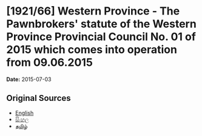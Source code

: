 # [1921/66] Western Province - The Pawnbrokers' statute of the Western Province Provincial Council No. 01 of 2015 which comes into operation from 09.06.2015

**Date:** 2015-07-03

## Original Sources

- [English](https://documents.gov.lk/view/extra-gazettes/2015/7/1921-66_E.pdf)
- [සිංහල](https://documents.gov.lk/view/extra-gazettes/2015/7/1921-66_S.pdf)
- [தமிழ்](https://documents.gov.lk/view/extra-gazettes/2015/7/1921-66_T.pdf)
